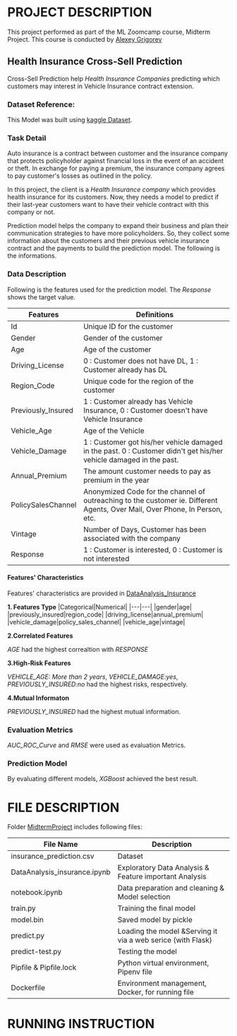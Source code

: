 # PROJECT DESCRIPTION
This project performed as part of the ML Zoomcamp course, Midterm Project. This course is conducted by [Alexey Grigorev](https://bit.ly/3BxeAoB)


## Health Insurance Cross-Sell Prediction
Cross-Sell Prediction help _Health Insurance Companies_ predicting which customers may interest in Vehicle Insurance contract extension.

### Dataset Reference:
This Model was built using [kaggle Dataset](https://bit.ly/3bEwA5D).

### Task Detail
Auto insurance is a contract between customer and the insurance company that protects policyholder against financial loss in the event of an accident or theft. In exchange for paying a premium, the insurance company agrees to pay customer's losses as outlined in the policy.

In this project, the client is a _Health Insurance company_ which provides health insurance for its customers. Now, they needs a model to predict if their last-year customers want to have their vehicle contract with this company or not.

Prediction model helps the company to expand their business and plan their communication strategies to have more policyholders. So, they collect some information about the customers and their previous vehicle insurance contract and the payments to build the prediction model. The following is the informations.

### Data Description
Following is the features used for the prediction model. The _Response_ shows the target value.


| Features | Definitions |
|---|---|
|Id|Unique ID for the customer|
|Gender|Gender of the customer|
|Age|Age of the customer|
|Driving_License|0 : Customer does not have DL, 1 : Customer already has DL|
|Region_Code|Unique code for the region of the customer|
|Previously_Insured|1 : Customer already has Vehicle Insurance, 0 : Customer doesn't have Vehicle Insurance|
|Vehicle_Age|Age of the Vehicle|
|Vehicle_Damage|1 : Customer got his/her vehicle damaged in the past. 0 : Customer didn't get his/her vehicle damaged in the past.|
|Annual_Premium|The amount customer needs to pay as premium in the year|
|PolicySalesChannel|Anonymized Code for the channel of outreaching to the customer ie. Different Agents, Over Mail, Over Phone, In Person, etc.|
|Vintage|Number of Days, Customer has been associated with the company|
|Response|1 : Customer is interested, 0 : Customer is not interested|

#### Features' Characteristics
Features' characteristics are provided in [DataAnalysis_Insurance](https://bit.ly/3ExkHei)

**1. Features Type**
|Categorical|Numerical|
|---|---|
|gender|age|
|previously_insured|region_code|
|driving_license|annual_premium|
|vehicle_damage|policy_sales_channel|
|vehicle_age|vintage|

**2.Correlated Features**

_AGE_ had the highest correaltion with _RESPONSE_

**3.High-Risk Features**

_VEHICLE_AGE: More than 2 years_, _VEHICLE_DAMAGE:yes_, _PREVIOUSLY_INSURED:no_ had the highest risks, respectively.

**4.Mutual Informaton**

_PREVIOUSLY_INSURED_ had the highest mutual information.


### Evaluation Metrics
_AUC_ROC_Curve_ and _RMSE_ were used as evaluation Metrics.

### Prediction Model
By evaluating different models, _XGBoost_ achieved the best result.


# FILE DESCRIPTION

Folder [MidtermProject](https://github.com/LeilaRanjbar82/ML-zoomcamp-course-homework/tree/main/MidtermProject) includes following files:

|File Name|Description|
|---|---|
|insurance_prediction.csv|Dataset|
|DataAnalysis_insurance.ipynb|Exploratory Data Analysis & Feature important Analysis|
|notebook.ipynb|Data preparation and cleaning & Model selection|
|train.py|Training the final model|
|model.bin|Saved model by pickle|
|predict.py|Loading the model &Serving it via a web serice (with Flask)|
|predict-test.py|Testing the model|
|Pipfile & Pipfile.lock|Python virtual environment, Pipenv file|
|Dockerfile|Environment management, Docker, for running file|

# RUNNING INSTRUCTION


